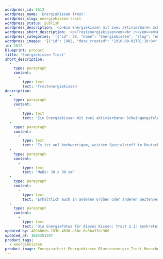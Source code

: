 ```yaml
---
wordpress_id: 1612
wordpress_name: 'Energiekissen Trost'
wordpress_slug: energiekissen-trost
wordpress_status: publish
wordpress_description: '<p>Ein Energiekissen mit zwei aktivierbaren Schwingungsfeldern zu Trost. Trost für ganz konkrete Bekümmernisse auf der einen Seite des Kissens und Trost für den manchmal unbenennbaren Kummer auf der anderen Seite des Kissens (es ist jeweils die zum Universum zeigende Seite stärker aktiviert).</p><p>Es ist auf hochwertigem, weichem Spezialstoff in Deutschland gedruckt und sorgfältig in Handarbeit in Deutschland mit Reißverschluss genäht. Laut Herstellerangaben ist der farbintensive Druck 70 Jahre lichtecht, waschbar (Wollwaschgang, 20°) und in einem umweltorientierten Verfahren hergestellt.</p><p>Maße: 30 x 30 cm</p><p>Erhältlich auch in anderen Größen oder anderen Seitenverhältnissen. Bitte kontaktieren Sie uns hierfür unter <a href="mailto:info@elvedenverlag.de">info@elvedenverlag.de</a>.</p><p><a href="https://my.feenbaum.de/anwendung-energiekissen/">Anwendungshinweise</a></p><p>Die Energiefotos für dieses Kissen: Trost 2.1: Konkretes, Trost 1.2: Unbenennbares</p>'
wordpress_short_description: '<p>Trostenergiekissen<em><br /></em><em>Hinweis: Das Wasserzeichen „Elveden Verlag Energiebild“ wird nicht mit gedruckt</em></p>'
wordpress_categories: '[{"id": 28, "name": "Energiekissen", "slug": "energiekissen"}]'
wordpress_images: '[{"id": 1982, "date_created": "2016-09-01T01:10:04", "date_created_gmt": "2016-08-31T21:10:04", "date_modified": "2016-09-01T01:10:04", "date_modified_gmt": "2016-08-31T21:10:04", "src": "https://my.feenbaum.de/wp-content/uploads/2016/08/Energiearbeit_Energiekissen_Bluetenenergie_Trost_Muenchen_8x8-W2.jpg", "name": "Energiearbeit_Energiekissen_Bluetenenergie_Trost_Muenchen_8x8-W2", "alt": ""}, {"id": 1981, "date_created": "2016-09-01T01:10:02", "date_created_gmt": "2016-08-31T21:10:02", "date_modified": "2016-09-01T01:10:02", "date_modified_gmt": "2016-08-31T21:10:02", "src": "https://my.feenbaum.de/wp-content/uploads/2016/08/Energiearbeit_Energiekissen_Bluetenenergie_Trost_Muenchen_8x8-W1.jpg", "name": "Energiearbeit_Energiekissen_Bluetenenergie_Trost_Muenchen_8x8-W1", "alt": ""}]'
id: 1612
blueprint: product
title: 'Energiekissen Trost'
short_description:
  -
    type: paragraph
    content:
      -
        type: text
        text: 'Trostenergiekissen'
description:
  -
    type: paragraph
    content:
      -
        type: text
        text: 'Ein Energiekissen mit zwei aktivierbaren Schwingungsfeldern zu Trost. Trost für ganz konkrete Bekümmernisse auf der einen Seite des Kissens und Trost für den manchmal unbenennbaren Kummer auf der anderen Seite des Kissens (es ist jeweils die zum Universum zeigende Seite stärker aktiviert).'
  -
    type: paragraph
    content:
      -
        type: text
        text: 'Es ist auf hochwertigem, weichem Spezialstoff in Deutschland gedruckt und sorgfältig in Handarbeit in Deutschland mit Reißverschluss genäht. Laut Herstellerangaben ist der farbintensive Druck 70 Jahre lichtecht, waschbar (Wollwaschgang, 20°) und in einem umweltorientierten Verfahren hergestellt.'
  -
    type: paragraph
    content:
      -
        type: text
        text: 'Maße: 30 x 30 cm'
  -
    type: paragraph
    content:
      -
        type: text
        text: 'Erhältlich auch in anderen Größen oder anderen Seitenverhältnissen. Bitte kontaktieren Sie uns hierfür unter info@elvedenverlag.de.'
  -
    type: paragraph
    content:
      -
        type: text
        text: 'Die Energiefotos für dieses Kissen: Trost 2.1: Konkretes, Trost 1.2: Unbenennbares'
updated_by: 489b06db-283b-4690-a50e-8a3ba37dc968
updated_at: 1685351307
product_tags:
  - energiekissen
product_image: Energiearbeit_Energiekissen_Bluetenenergie_Trost_Muenchen_8x8-W2.jpg
---
```

